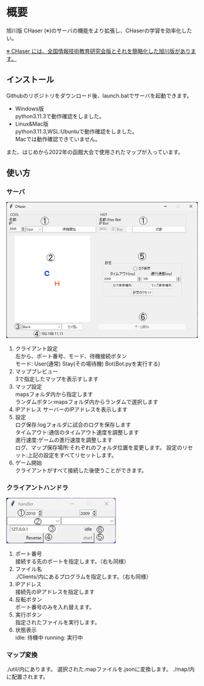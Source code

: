 
# 概要

旭川版 CHaser (※)のサーバの機能をより拡張し、CHaserの学習を効率化したい。

[※ CHaser には、全国情報技術教育研究会版とそれを簡略化した旭川版があります。](https://ja.wikipedia.org/wiki/CHaser)

## インストール

Githubのリポジトリをダウンロード後、launch.batでサーバを起動できます。  

+ Windows版  
python3.11.3で動作確認をしました。  
+ Linux&Mac版  
python3.11.3,WSL:Ubuntuで動作確認をしました。  
Macでは動作確認できていません。

また、はじめから2022年の函館大会で使用されたマップが入っています。

## 使い方

### サーバ

![explanation](pictures/explanation.png)

1. クライアント設定  
    左から、ポート番号、モード、待機接続ボタン  
    モード:  User(通常) Stay(その場待機) Bot(Bot.pyを実行する)
2. マッププレビュー  
    3で指定したマップを表示すします
3. マップ設定  
    mapsフォルダ内から指定します  
    ランダムボタン:mapsフォルダ内からランダムで選択します
4. IPアドレス
    サーバーのIPアドレスを表示します
5. 設定  
    ログ保存:logフォルダに試合のログを保存します  
    タイムアウト:通信のタイムアウト速度を調整します  
    進行速度:ゲームの進行速度を調整します  
    ログ、マップ保存場所:それぞれのフォルダ位置を変更します。
    設定のリセット:上記の設定をすべてリセットします。
6. ゲーム開始  
    クライアントがすべて接続した後使うことができます。  

### クライアントハンドラ

![handler](pictures/handler.png)

1. ポート番号  
   接続する先のポートを指定します。（右も同様）
2. ファイル名  
   ./Clients/内にあるプログラムを指定します。（右も同様）
3. IPアドレス  
   接続先のIPアドレスを指定します
4. 反転ボタン  
   ポート番号のみを入れ替えます。
5. 実行ボタン  
   指定されたファイルを実行します。
6. 状態表示  
   idle: 待機中
   running: 実行中

### マップ変換

./util/内にあります。
選択された.mapファイルを.jsonに変換します。 ./map/内に配置されます。
